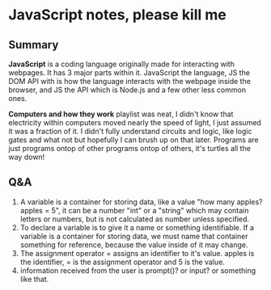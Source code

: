 # JavaScript notes, please kill me

## Summary 

**JavaScript** is a coding language originally made for interacting with webpages. It has 3 major parts within it. JavaScript the language, JS the DOM API with is how the language interacts with the webpage inside the browser, and JS the API which is Node.js and a few other less common ones.

**Computers and how they work** playlist was neat, I didn't know that electricity within computers moved nearly the speed of light, I just assumed it was a fraction of it. I didn't fully understand circuits and logic, like logic gates and what not but hopefully I can brush up on that later. Programs are just programs ontop of other programs ontop of others, it's turtles all the way down!

## Q&A

1. A variable is a container for storing data, like a value "how many apples? apples = 5", it can be a number "int" or a "string" which may contain letters or numbers, but is not calculated as number unless specified.
2. To declare a variable is to give it a name or something identifiable. If a variable is a container for storing data, we must name that container something for reference, because the value inside of it may change.
3. The assignment operator = assigns an identifier to it's value. apples is the identifier, = is the assignment operator and 5 is the value.
4. information received from the user is prompt()? or input? or something like that.